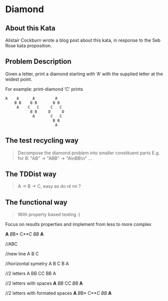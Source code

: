 # Diamond

## About this Kata

Alistair Cockburn wrote a blog post about this kata, in response to the Seb Rose kata proposition.

## Problem Description

Given a letter, print a diamond starting with ‘A’ with the supplied letter at the widest point.

For example: print-diamond ‘C’ prints

```
A    A      A         A
    B B    B B       B B
     A    C   C     C   C
           B B     D     D
            A       C   C
                     B B
                      A
```

## The test recycling way

> Decompose the diamond problem into smaller constituent parts
> E.g. for B: "AB" -> "ABB" -> "A\nBB\n" ...

## The TDDist way

> A -> B -> C, easy as do ré mi ?


## The functional way

> With property based testing :)

Focus on results properties and implement from less to more complex 


**A**
*B*B*
C***C
*B*B*
**A**

//ABC

//new line
A
B
C

//horizontal symetry
A
B
C
B
A

//2 letters
A
BB
CC
BB
A

//2 letters with spaces
**A**
*BB*
CC
*BB*
**A**

//2 letters with formated spaces
**A**
*B*B*
C***C
*B*B*
**A**